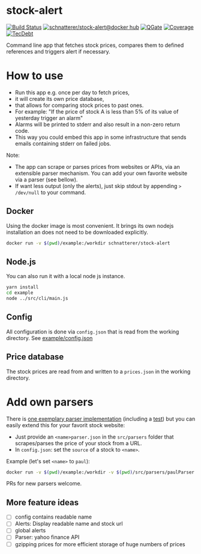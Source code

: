 stock-alert
=====

[![Build Status](https://travis-ci.org/schnatterer/stock-alert.svg?branch=master)](https://travis-ci.org/schnatterer/stock-alert)
[![schnatterer/stock-alert@docker hub](https://images.microbadger.com/badges/image/schnatterer/stock-alert.svg)](https://hub.docker.com/r/schnatterer/stock-alert)
[![QGate](https://sonarcloud.io/api/project_badges/measure?project=info.schnatterer.stock-alert&metric=alert_status)](https://sonarcloud.io/dashboard?id=info.schnatterer.stock-alert)
[![Coverage](https://sonarcloud.io/api/project_badges/measure?project=info.schnatterer.stock-alert&metric=coverage)](https://sonarcloud.io/dashboard?id=info.schnatterer.stock-alert)
[![TecDebt](https://sonarcloud.io/api/project_badges/measure?project=info.schnatterer.stock-alert&metric=sqale_index)](https://sonarcloud.io/dashboard?id=info.schnatterer.stock-alert)

Command line app that fetches stock prices, compares them to defined references and triggers alert if necessary.

# How to use

* Run this app e.g. once per day to fetch prices,
* it will create its own price database,
* that allows for comparing stock prices to past ones.
* For example: "If the price of stock A is less than 5% of its value of yesterday trigger an alarm"
* Alarms will be printed to stderr and also result in a non-zero return code.
* This way you could embed this app in some infrastructure that sends emails containing stderr on failed jobs.

Note: 
* The app can scrape or parses prices from websites or APIs, via an extensible parser mechanism. You can add
your own favorite website via a parser (see bellow).
* If want less output (only the alerts), just skip stdout by appending `> /dev/null` to your command.


## Docker

Using the docker image is most convenient. It brings its own nodejs installation an does not need to be downloaded
explicitly.

```bash
docker run -v $(pwd)/example:/workdir schnatterer/stock-alert
```
## Node.js

You can also run it with a local node js instance. 

```bash
yarn install
cd example
node ../src/cli/main.js
```

## Config

All configuration is done via `config.json` that is read from the working directory.
See [example/config.json](example/config.json)

## Price database

The stock prices are read from and written to a `prices.json` in the working directory.

# Add own parsers

There is [one exemplary parser implementation](src/parsers/onvistaParser.js) (including a [test](test/parsers/onvistaParser.test.js))
 but you can easily extend this for your favorit stock website:

* Just provide an `<name>parser.json` in the `src/parsers` folder that scrapes/parses the price of your stock from a URL.
* In `config.json`: set the `source` of a stock to `<name>`.

Example (let's set `<name>` to `paul`):

```bash
docker run -v $(pwd)/example:/workdir -v $(pwd)/src/parsers/paulParser.js:/app/src/parsers/paulParser.js schnatterer/stock-alert
```

PRs for new parsers welcome.

## More feature ideas

- [ ] config contains readable name
- [ ] Alerts: Display readable name and stock url
- [ ] global alerts
- [ ] Parser: yahoo finance API
- [ ] gzipping prices for more efficient storage of huge numbers of prices
